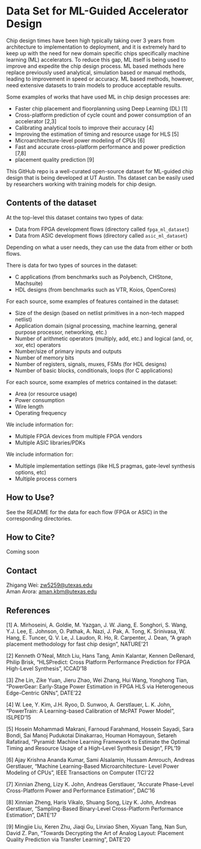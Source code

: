 # Data Set for ML-Guided Accelerator Design

Chip design times have been high typically taking over 3 years from architecture to implementation to deployment,
and it is extremely hard to keep up with the need for new domain specific chips specifically machine learning (ML) accelerators.
To reduce this gap, ML itself is being used to improve and expedite the chip design process. ML based methods here replace
previously used analytical, simulation based or manual methods, leading to improvement in speed or accuracy. ML based methods,
however, need extensive datasets to train models to produce acceptable results.

Some examples of works that have used ML in chip design processes are:

- Faster chip placement and floorplanning using Deep Learning (DL) [1]
- Cross-platform prediction of cycle count and power consumption of an accelerator [2,3]
- Calibrating analytical tools to improve their accuracy [4]
- Improving the estimation of timing and resource usage for HLS [5]
- Microarchitecture-level power modeling of CPUs [6]
- Fast and accurate cross-platform performance and power prediction [7,8]
- placement quality prediction [9]

This GitHub repo is a well-curated open-source dataset for ML-guided chip design that is being developed at UT Austin.
Ths dataset can be easily used by researchers working with training models for chip design.

## Contents of the dataset

At the top-level this dataset contains two types of data:

- Data from FPGA development flows (directory called `fpga_ml_dataset`)
- Data from ASIC development flows (directory called `asic_ml_dataset`)

Depending on what a user needs, they can use the data from either or both flows.

There is data for two types of sources in the dataset:

- C applications (from benchmarks such as Polybench, CHStone, Machsuite)
- HDL designs (from benchmarks such as VTR, Koios, OpenCores)

For each source, some examples of features contained in the dataset:

- Size of the design (based on netlist primitives in a non-tech mapped netlist)
- Application domain (signal processing, machine learning, general purpose processor, networking, etc.)
- Number of arithmetic operators (multiply, add, etc.) and logical (and, or, xor, etc) operators
- Number/size of primary inputs and outputs
- Number of memory bits
- Number of registers, signals, muxes, FSMs (for HDL designs)
- Number of basic blocks, conditionals, loops (for C applications)

For each source, some examples of metrics contained in the dataset:

- Area (or resource usage)
- Power consumption
- Wire length
- Operating frequency

We include information for:

- Multiple FPGA devices from multiple FPGA vendors
- Multiple ASIC libraries/PDKs

We include information for:

- Multiple implementation settings (like HLS pragmas, gate-level synthesis options, etc)
- Multiple process corners

## How to Use?

See the README for the data for each flow (FPGA or ASIC) in the corresponding directories.

## How to Cite?

Coming soon

## Contact

Zhigang Wei: <zw5259@utexas.edu>  
Aman Arora:  <aman.kbm@utexas.edu>  

## References

[1] A. Mirhoseini, A. Goldie, M. Yazgan, J. W. Jiang, E. Songhori, S. Wang, Y.J. Lee, E. Johnson, O. Pathak, A. Nazi, J. Pak, A. Tong, K. Srinivasa, W. Hang, E. Tuncer, Q. V. Le, J. Laudon, R. Ho, R. Carpenter, J. Dean, “A graph placement methodology for fast chip design”, NATURE’21

[2] Kenneth O'Neal, Mitch Liu, Hans Tang, Amin Kalantar, Kennen DeRenard, Philip Brisk, “HLSPredict: Cross Platform Performance Prediction for FPGA High-Level Synthesis”, ICCAD’18

[3] Zhe Lin, Zike Yuan, Jieru Zhao, Wei Zhang, Hui Wang, Yonghong Tian, “PowerGear: Early-Stage Power Estimation in FPGA HLS via Heterogeneous Edge-Centric GNNs”, DATE’22

[4] W. Lee, Y. Kim, J.H. Ryoo, D. Sunwoo, A. Gerstlauer, L. K. John, “PowerTrain: A Learning-based Calibration of McPAT Power Model”, ISLPED’15

[5] Hosein Mohammadi Makrani, Farnoud Farahmand, Hossein Sayadi, Sara Bondi, Sai Manoj Pudukotai Dinakarrao, Houman Homayoun, Setareh Rafatirad, “Pyramid: Machine Learning Framework to Estimate the Optimal Timing and Resource Usage of a High-Level Synthesis Design”, FPL’19

[6] Ajay Krishna Ananda Kumar, Sami Alsalamin, Hussam Amrouch, Andreas Gerstlauer, “Machine Learning-Based Microarchitecture- Level Power Modeling of CPUs”, IEEE Transactions on Computer (TC)’22

[7] Xinnian Zheng, Lizy K. John, Andreas Gerstlauer, “Accurate Phase-Level Cross-Platform Power and Performance Estimation”, DAC’16

[8] Xinnian Zheng, Haris Vikalo, Shuang Song, Lizy K. John, Andreas Gerstlauer, “Sampling-Based Binary-Level Cross-Platform Performance Estimation”, DATE’17

[9] Mingjie Liu, Keren Zhu, Jiaqi Gu, Linxiao Shen, Xiyuan Tang, Nan Sun, David Z. Pan, “Towards Decrypting the Art of Analog Layout: Placement Quality Prediction via Transfer Learning”, DATE’20
